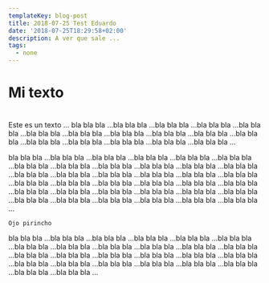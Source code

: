 ```yaml
---
templateKey: blog-post
title: 2018-07-25 Test Eduardo
date: '2018-07-25T18:29:58+02:00'
description: A ver que sale ...
tags:
  - none
---
```

# Mi texto

# 

Este es un texto ... bla bla bla ...bla bla bla ...bla bla bla ...bla bla bla ...bla bla bla ...bla bla bla ...bla bla bla ...bla bla bla ...bla bla bla ...bla bla bla ...bla bla bla ...bla bla bla ...bla bla bla ...bla bla bla ...bla bla bla ...bla bla bla ...



bla bla bla ...bla bla bla ...bla bla bla ...bla bla bla ...bla bla bla ...bla bla bla ...bla bla bla ...bla bla bla ...bla bla bla ...bla bla bla ...bla bla bla ...bla bla bla ...bla bla bla ...bla bla bla ...bla bla bla ...bla bla bla ...bla bla bla ...bla bla bla ...bla bla bla ...bla bla bla ...bla bla bla ...bla bla bla ...bla bla bla ...bla bla bla ...bla bla bla ...bla bla bla ...bla bla bla ...bla bla bla ...bla bla bla ...bla bla bla ...bla bla bla ...bla bla bla ...bla bla bla ...bla bla bla ...bla bla bla ...bla bla bla ...

```
Ojo pirincho
```

bla bla bla ...bla bla bla ...bla bla bla ...bla bla bla ...bla bla bla ...bla bla bla ...bla bla bla ...bla bla bla ...bla bla bla ...bla bla bla ...bla bla bla ...bla bla bla ...bla bla bla ...bla bla bla ...bla bla bla ...bla bla bla ...bla bla bla ...bla bla bla ...bla bla bla ...bla bla bla ...bla bla bla ...bla bla bla ...bla bla bla ...bla bla bla ...bla bla bla ...bla bla bla ...
